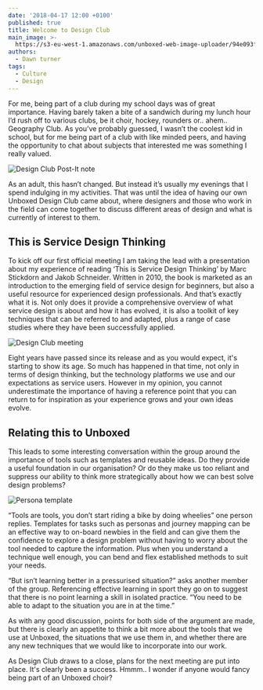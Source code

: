 ```yaml
---
date: '2018-04-17 12:00 +0100'
published: true
title: Welcome to Design Club
main_image: >-
  https://s3-eu-west-1.amazonaws.com/unboxed-web-image-uploader/94e093f8fab455b6500ae73fed5470c6.png
authors:
  - Dawn turner
tags:
  - Culture
  - Design
---
```

For me, being part of a club during my school days was of great importance. Having barely taken a bite of a sandwich during my lunch hour I’d rush off to various clubs, be it choir, hockey, rounders or.. ahem.. Geography Club. As you’ve probably guessed, I wasn’t the coolest kid in school, but for me being part of a club with like minded peers, and having the opportunity to chat about subjects that interested me was something I really valued.

![Design Club Post-It note](https://s3-eu-west-1.amazonaws.com/unboxed-web-image-uploader/94e093f8fab455b6500ae73fed5470c6.png)

As an adult, this hasn’t changed. But instead it’s usually my evenings that I spend indulging in my activities. That was until the idea of having our own Unboxed Design Club came about, where designers and those who work in the field can come together to discuss different areas of design and what is currently of interest to them.

## This is Service Design Thinking
To kick off our first official meeting I am taking the lead with a presentation about my experience of reading ‘This is Service Design Thinking’ by Marc Stickdorn and Jakob Schneider. Written in 2010, the book is marketed as an introduction to the emerging field of service design for beginners, but also a useful resource for experienced design professionals. And that’s exactly what it is. Not only does it provide a comprehensive overview of what service design is about and how it has evolved, it is also a toolkit of key techniques that can be referred to and adapted, plus a range of case studies where they have been successfully applied.

![Design Club meeting](https://s3-eu-west-1.amazonaws.com/unboxed-web-image-uploader/162101d6d4b37a202561b0670dca102a.png)

Eight years have passed since its release and as you would expect, it's starting to show its age. So much has happened in that time, not only in terms of design thinking, but the technology platforms we use and our expectations as service users. However in my opinion, you cannot underestimate the importance of having a reference point that you can return to for inspiration as your experience grows and your own ideas evolve.

## Relating this to Unboxed
This leads to some interesting conversation within the group around the importance of tools such as templates and reusable ideas. Do they provide a useful foundation in our organisation? Or do they make us too reliant and suppress our ability to think more strategically about how we can best solve design problems? 

![Persona template](https://s3-eu-west-1.amazonaws.com/unboxed-web-image-uploader/55fd2a820bc5a8966991f2d3841bcc5a.png)

“Tools are tools, you don’t start riding a bike by doing wheelies” one person replies. Templates for tasks such as personas and journey mapping can be an effective way to on-board newbies in the field and can give them the confidence to explore a design problem without having to worry about the tool needed to capture the information. Plus when you understand a technique well enough, you can bend and flex established methods to suit your needs.

“But isn’t learning better in a pressurised situation?” asks another member of the group. Referencing effective learning in sport they go on to suggest that there is no point learning a skill in isolated practice. “You need to be able to adapt to the situation you are in at the time.” 

As with any good discussion, points for both side of the argument are made, but there is clearly an appetite to think a bit more about the tools that we use at Unboxed, the situations that we use them in, and whether there are any new techniques that we would like to incorporate into our work.

As Design Club draws to a close, plans for the next meeting are put into place. It's clearly been a success. Hmmm.. I wonder if anyone would fancy being part of an Unboxed choir?  

